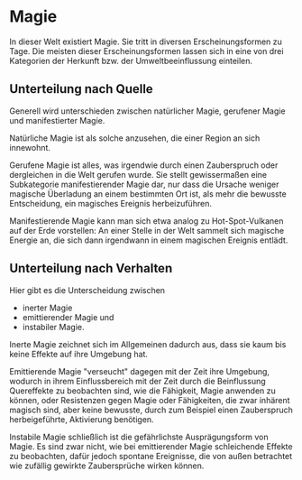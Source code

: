 # Magie
In dieser Welt existiert Magie. 
Sie tritt in diversen Erscheinungsformen zu Tage.
Die meisten dieser Erscheinungsformen lassen sich in eine von drei Kategorien der Herkunft bzw. der Umweltbeeinflussung einteilen.
## Unterteilung nach Quelle
Generell wird unterschieden zwischen natürlicher Magie, gerufener Magie und manifestierter Magie.

Natürliche Magie ist als solche anzusehen, die einer Region an sich innewohnt.

Gerufene Magie ist alles, was irgendwie durch einen Zauberspruch oder dergleichen in die Welt gerufen wurde.
Sie stellt gewissermaßen eine Subkategorie manifestierender Magie dar, nur dass die Ursache weniger magische Überladung an einem bestimmten Ort ist, als mehr die bewusste Entscheidung, ein magisches Ereignis herbeizuführen.

Manifestierende Magie kann man sich etwa analog zu Hot-Spot-Vulkanen auf der Erde vorstellen: An einer Stelle in der Welt sammelt sich magische Energie an, die sich dann irgendwann in einem magischen Ereignis entlädt.

## Unterteilung nach Verhalten
Hier gibt es die Unterscheidung zwischen 
- inerter Magie
- emittierender Magie und 
- instabiler Magie.

Inerte Magie zeichnet sich im Allgemeinen dadurch aus, dass sie kaum bis keine Effekte auf ihre Umgebung hat.

Emittierende Magie "verseucht" dagegen mit der Zeit ihre Umgebung, wodurch in ihrem Einflussbereich mit der Zeit durch die Beinflussung Quereffekte zu beobachten sind, wie die Fähigkeit, Magie anwenden zu können, oder Resistenzen gegen Magie oder Fähigkeiten, die zwar inhärent magisch sind, aber keine bewusste, durch zum Beispiel einen Zauberspruch herbeigeführte, Aktivierung benötigen.

Instabile Magie schließlich ist die gefährlichste Ausprägungsform von Magie.
Es sind zwar nicht, wie bei emittierender Magie schleichende Effekte zu beobachten, dafür jedoch spontane Ereignisse, die von außen betrachtet wie zufällig gewirkte Zaubersprüche wirken können.

